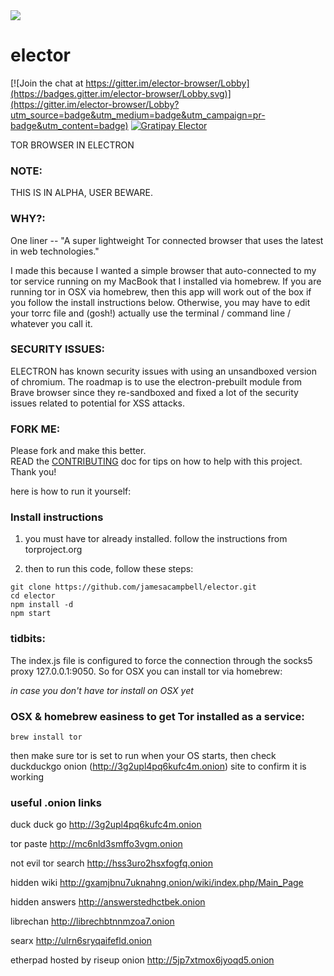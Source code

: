 <img src='https://cloud.githubusercontent.com/assets/616585/18190724/c47550ee-7092-11e6-9cb4-15e02b9ca298.png'/> 

# elector

[![Join the chat at https://gitter.im/elector-browser/Lobby](https://badges.gitter.im/elector-browser/Lobby.svg)](https://gitter.im/elector-browser/Lobby?utm_source=badge&utm_medium=badge&utm_campaign=pr-badge&utm_content=badge)
[![Gratipay Elector](https://img.shields.io/badge/gratipay-donate-brightgreen.svg)](https://gratipay.com/elector-browser/)

TOR BROWSER IN ELECTRON

### NOTE:   
THIS IS IN ALPHA, USER BEWARE. 

### WHY?:   
One liner -- "A super lightweight Tor connected browser that uses the latest in web technologies."

I made this because I wanted a simple browser that auto-connected to my tor service running on my MacBook that I installed via homebrew. If you are running tor in OSX via homebrew, then this app will work out of the box if you follow the install instructions below. Otherwise, you may have to edit your torrc file and (gosh!) actually use the terminal / command line / whatever you call it.

### SECURITY ISSUES:   
ELECTRON has known security issues with using an unsandboxed version of chromium. The roadmap is to use the electron-prebuilt module from Brave browser since they re-sandboxed and fixed a lot of the security issues related to potential for XSS attacks.

### FORK ME:   
Please fork and make this better.   
READ the [CONTRIBUTING](https://github.com/jamesacampbell/elector/blob/master/CONTRIBUTING.md) doc for tips on how to help with this project. Thank you!

here is how to run it yourself:

### Install instructions

1. you must have tor already installed. follow the instructions from torproject.org

2. then to run this code, follow these steps:
```
git clone https://github.com/jamesacampbell/elector.git
cd elector
npm install -d
npm start
```

### tidbits:

The index.js file is configured to force the connection through the socks5 proxy 127.0.0.1:9050. So for OSX you can install tor via homebrew:

_in case you don't have tor install on OSX yet_

### OSX & homebrew easiness to get Tor installed as a service:

```
brew install tor
```
then make sure tor is set to run when your OS starts, then check duckduckgo onion (http://3g2upl4pq6kufc4m.onion) site to confirm it is working

### useful .onion links

duck duck go http://3g2upl4pq6kufc4m.onion

tor paste http://mc6nld3smffo3vgm.onion

not evil tor search http://hss3uro2hsxfogfq.onion

hidden wiki http://gxamjbnu7uknahng.onion/wiki/index.php/Main_Page

hidden answers http://answerstedhctbek.onion

librechan http://librechbtnnmzoa7.onion

searx http://ulrn6sryqaifefld.onion

etherpad hosted by riseup onion http://5jp7xtmox6jyoqd5.onion
